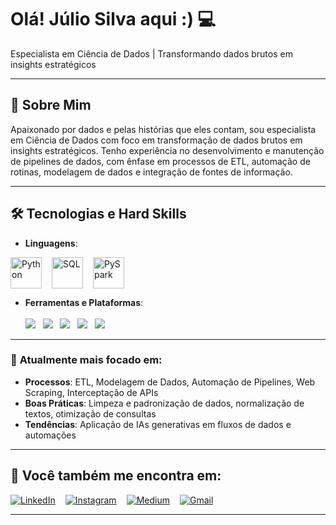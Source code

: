 <div align="left">
  <h1>Olá! Júlio Silva aqui :) 💻</h1>
  <p>Especialista em Ciência de Dados | Transformando dados brutos em insights estratégicos</p>
</div>

---

## 📝 **Sobre Mim**

Apaixonado por dados e pelas histórias que eles contam, sou especialista em Ciência de Dados com foco em transformação de dados brutos em insights estratégicos. Tenho experiência no desenvolvimento e manutenção de pipelines de dados, com ênfase em processos de ETL, automação de rotinas, modelagem de dados e integração de fontes de informação.

---

## 🛠️ **Tecnologias e Hard Skills**

- **Linguagens**:

<div style="display: inline-flex; gap: 16px; align-items: center; flex-wrap: wrap;">
  <img src="https://cdn.jsdelivr.net/gh/devicons/devicon/icons/python/python-original.svg" alt="Python" width="50" height="50"/>
  <img src="https://img.icons8.com/color/48/sql.png" alt="SQL" width="50" height="50"/>
  <img src="https://upload.wikimedia.org/wikipedia/commons/f/f3/Apache_Spark_logo.svg" alt="PySpark" width="50" height="50"/>
</div>
<br>

- **Ferramentas e Plataformas**:  
  <br>
  <img src="https://img.shields.io/badge/Databricks-FF3621?style=for-the-badge&logo=databricks&logoColor=white"/> &nbsp;
  <img src="https://img.shields.io/badge/Power%20BI-F2C811?style=for-the-badge&logo=powerbi&logoColor=black"/> &nbsp;
  <img src="https://img.shields.io/badge/Looker%20Studio-4285F4?style=for-the-badge&logo=looker&logoColor=white"/> &nbsp;
  <img src="https://img.shields.io/badge/BigQuery-669DF6?style=for-the-badge&logo=googlecloud&logoColor=white"/> &nbsp;
  <img src="https://img.shields.io/badge/Google%20Colab-F9AB00?style=for-the-badge&logo=googlecolab&logoColor=white"/> &nbsp;

---

### 🎯 **Atualmente mais focado em:**

- **Processos**: ETL, Modelagem de Dados, Automação de Pipelines, Web Scraping, Interceptação de APIs  
- **Boas Práticas**: Limpeza e padronização de dados, normalização de textos, otimização de consultas  
- **Tendências**: Aplicação de IAs generativas em fluxos de dados e automações

---
## 📱 **Você também me encontra em:**

<div align="left" style="display: flex; gap: 16px; flex-wrap: wrap;">

  <a href="https://www.linkedin.com/in/júlio-césar-7244121b6" target="_blank">
    <img src="https://img.shields.io/badge/LinkedIn-0A66C2?style=for-the-badge&logo=linkedin&logoColor=white" alt="LinkedIn">
  </a>
  
  <a href="https://instagram.com/juliosilva" target="_blank">
    <img src="https://img.shields.io/badge/Instagram-E4405F?style=for-the-badge&logo=instagram&logoColor=white" alt="Instagram">
  </a>

  <a href="https://medium.com/@juliosilva" target="_blank">
    <img src="https://img.shields.io/badge/Medium-000000?style=for-the-badge&logo=medium&logoColor=white" alt="Medium">
  </a>

  <a href="mailto:juliocss044@gmail.com">
    <img src="https://img.shields.io/badge/Gmail-D14836?style=for-the-badge&logo=gmail&logoColor=white" alt="Gmail">
  </a>

</div>

---
<!--

## 🚀 **Projetos em Destaque**

| Projeto               | Descrição                                      | Tecnologias              | Links                           |
|-----------------------|------------------------------------------------|--------------------------|---------------------------------|
| **Automação de ETL**   | Pipeline de dados para integração de fontes   | Python, Apache Spark     | [Repositório](#)                |
| **Dashboard Interativo** | Análise de dados em tempo real com Power BI | Power BI, Google Looker Studio | [Demo](#)                        |
| **Scraping de Dados**  | Extração de dados dinâmicos de sites e APIs    | Python, Requests, BeautifulSoup | [Repositório](#)               |

--->
